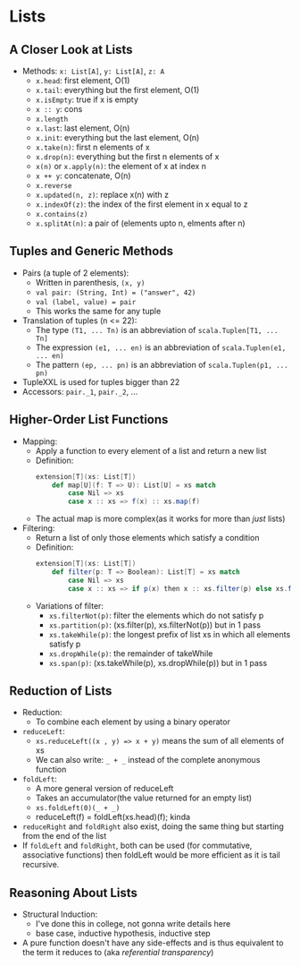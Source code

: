 # Lists

## A Closer Look at Lists
- Methods: `x: List[A]`, `y: List[A]`, `z: A`
    - `x.head`: first element, O(1)
    - `x.tail`: everything but the first element, O(1)
    - `x.isEmpty`: true if x is empty
    - `x :: y`: cons
    - `x.length`
    - `x.last`: last element, O(n)
    - `x.init`: everything but the last element, O(n)
    - `x.take(n)`: first n elements of x
    - `x.drop(n)`: everything but the first n elements of x
    - `x(n)` or `x.apply(n)`: the element of x at index n
    - `x ++ y`: concatenate, O(n)
    - `x.reverse`
    - `x.updated(n, z)`: replace x(n) with z
    - `x.indexOf(z)`: the index of the first element in x equal to z
    - `x.contains(z)`
    - `x.splitAt(n)`: a pair of (elements upto n, elments after n)

## Tuples and Generic Methods
- Pairs (a tuple of 2 elements):
    - Written in parenthesis, `(x, y)`
    - `val pair: (String, Int) = ("answer", 42)`
    - `val (label, value) = pair`
    - This works the same for any tuple
- Translation of tuples (n <= 22):
    - The type `(T1, ... Tn)` is an abbreviation of `scala.Tuplen[T1, ... Tn]`
    - The expression `(e1, ... en)` is an abbreviation of `scala.Tuplen(e1, ... en)`
    - The pattern `(ep, ... pn)` is an abbreviation of `scala.Tuplen(p1, ... pn)`
- TupleXXL is used for tuples bigger than 22
- Accessors: `pair._1`, `pair._2`, ...

## Higher-Order List Functions
- Mapping:
    - Apply a function to every element of a list and return a new list
    - Definition:
        ```scala
        extension[T](xs: List[T])
            def map[U](f: T => U): List[U] = xs match
                case Nil => xs
                case x :: xs => f(x) :: xs.map(f)
        ```
    - The actual map is more complex(as it works for more than *just* lists)
- Filtering:
    - Return a list of only those elements which satisfy a condition
    - Definition:
        ```scala
        extension[T](xs: List[T])
            def filter(p: T => Boolean): List[T] = xs match
                case Nil => xs
                case x :: xs => if p(x) then x :: xs.filter(p) else xs.filter(p)
        ```
    - Variations of filter:
        - `xs.filterNot(p)`: filter the elements which do not satisfy p
        - `xs.partition(p)`: (xs.filter(p), xs.filterNot(p)) but in 1 pass
        - `xs.takeWhile(p)`: the longest prefix of list xs in which all elements satisfy p
        - `xs.dropWhile(p)`: the remainder of takeWhile
        - `xs.span(p)`: (xs.takeWhile(p), xs.dropWhile(p)) but in 1 pass

## Reduction of Lists
- Reduction:
    - To combine each element by using a binary operator
- `reduceLeft`:
    - `xs.reduceLeft((x , y) => x + y)` means the sum of all elements of xs
    - We can also write: `_ + _` instead of the complete anonymous function
- `foldLeft`:
    - A more general version of reduceLeft
    - Takes an accumulator(the value returned for an empty list)
    - `xs.foldLeft(0)(_ + _)`
    - reduceLeft(f) = foldLeft(xs.head)(f); kinda
- `reduceRight` and `foldRight` also exist, doing the same thing but starting from the end of the list
- If `foldLeft` and `foldRight`, both can be used (for commutative, associative functions) then foldLeft would be more efficient as it is tail recursive.

## Reasoning About Lists
- Structural Induction:
    - I've done this in college, not gonna write details here
    - base case, inductive hypothesis, inductive step
- A pure function doesn't have any side-effects and is thus equivalent to the term it reduces to (aka _referential transparency_)
